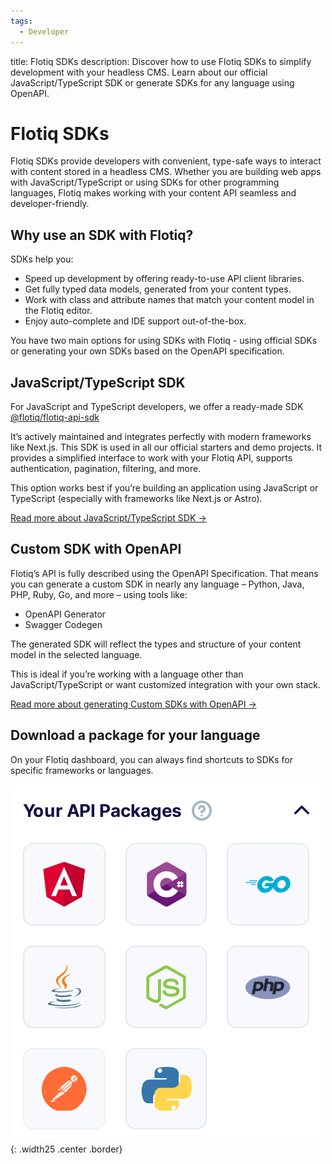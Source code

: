 ```yaml
---
tags:
  - Developer
---
```


title: Flotiq SDKs
description: Discover how to use Flotiq SDKs to simplify development with your headless CMS. Learn about our official JavaScript/TypeScript SDK or generate SDKs for any language using OpenAPI.

# Flotiq SDKs

Flotiq SDKs provide developers with convenient, type-safe ways to interact with content stored in
a headless CMS. Whether you are building web apps with JavaScript/TypeScript or using SDKs for 
other programming languages, Flotiq makes working with your content API seamless and developer-friendly.

## Why use an SDK with Flotiq?

SDKs help you:

* Speed up development by offering ready-to-use API client libraries.
* Get fully typed data models, generated from your content types.
* Work with class and attribute names that match your content model in the Flotiq editor.
* Enjoy auto-complete and IDE support out-of-the-box.

You have two main options for using SDKs with Flotiq - using official SDKs 
or generating your own SDKs based on the OpenAPI specification.

## JavaScript/TypeScript SDK

For JavaScript and TypeScript developers, we offer a ready-made
SDK [@flotiq/flotiq-api-sdk](https://www.npmjs.com/package/@flotiq/flotiq-api-sdk)

It’s actively maintained and integrates perfectly with modern frameworks like Next.js. 
This SDK is used in all our official starters and demo projects. 
It provides a simplified interface to work with your Flotiq API, 
supports authentication, pagination, filtering, and more.

This option works best if you’re building an application using JavaScript or TypeScript (especially with frameworks like Next.js or Astro).

[Read more about JavaScript/TypeScript SDK →](./sdk-js-ts.md)

## Custom SDK with OpenAPI

Flotiq’s API is fully described using the OpenAPI Specification. 
That means you can generate a custom SDK in nearly any language – Python, Java, PHP, Ruby, Go, 
and more – using tools like: 

* OpenAPI Generator
* Swagger Codegen

The generated SDK will reflect the types and structure of your content model in the selected language.

This is ideal if you’re working with a language other than JavaScript/TypeScript
or want customized integration with your own stack.

[Read more about generating Custom SDKs with OpenAPI →](./generate-package.md)

## Download a package for your language

On your Flotiq dashboard, you can always find shortcuts to SDKs for specific frameworks or languages.

![Available frameworks and languages](images/frameworkslogos.png){: .width25 .center .border}

